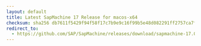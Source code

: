 ```yaml
---
layout: default
title: Latest SapMachine 17 Release for macos-x64
checksum: sha256 db7611f5429f94f58f17c7b9e9c16f99b5e48d082291ff2757ca7f69065b2197
redirect_to:
  - https://github.com/SAP/SapMachine/releases/download/sapmachine-17.0.8.1/sapmachine-jdk-17.0.8.1_macos-x64_bin.tar.gz
---
```

